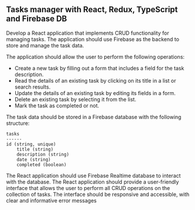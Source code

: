 ## Tasks manager with React, Redux, TypeScript and Firebase DB

Develop a React application that implements CRUD functionality for managing tasks. The application should use Firebase as the backend to store and manage the task data.

The application should allow the user to perform the following operations:

- Create a new task by filling out a form that includes a field for the task description.
- Read the details of an existing task by clicking on its title in a list or search results.
- Update the details of an existing task by editing its fields in a form.
- Delete an existing task by selecting it from the list.
- Mark the task as completed or not.

The task data should be stored in a Firebase database with the following structure:

```
tasks
------
id (string, unique)
    title (string)
    description (string)
    date (string)
    completed (boolean)
```

The React application should use Firebase Realtime database to interact with the database.
The React application should provide a user-friendly interface that allows the user to perform all CRUD operations on the collection of tasks. The interface should be responsive and accessible, with clear and informative error messages
